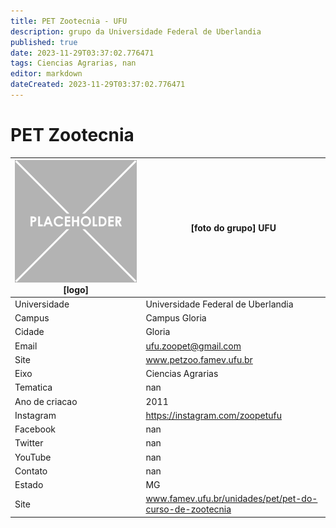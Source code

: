 ```yaml
---
title: PET Zootecnia - UFU
description: grupo da Universidade Federal de Uberlandia
published: true
date: 2023-11-29T03:37:02.776471
tags: Ciencias Agrarias, nan
editor: markdown
dateCreated: 2023-11-29T03:37:02.776471
---
```


# PET Zootecnia


| ![placeholder.png](/placeholder.png) [logo] | [foto do grupo] UFU         |
| ------------------------------------------- | ------------------------------------------------- |
| Universidade                                | Universidade Federal de Uberlandia      |
| Campus                                      | Campus Gloria            |
| Cidade                                      | Gloria             |
| Email                                       | ufu.zoopet@gmail.com             |
| Site                                        | www.petzoo.famev.ufu.br              |
| Eixo                                        | Ciencias Agrarias              |
| Tematica                                    | nan          |
| Ano de criacao                              | 2011        |
| Instagram                                   | https://instagram.com/zoopetufu         |
| Facebook                                    | nan          |
| Twitter                                     | nan           |
| YouTube                                     | nan           |
| Contato                                     | nan         |
| Estado                                      |  MG            |
| Site                                        | www.famev.ufu.br/unidades/pet/pet-do-curso-de-zootecnia |
